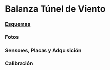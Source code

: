 # Balanza Túnel de Viento

### [Esquemas](https://github.com/fluidodinamica/balance_tunel_de_viento/blob/main/esquemas.md)
### Fotos
### Sensores, Placas y Adquisición
### Calibración
